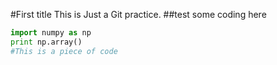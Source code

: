 #First title
This is Just a Git practice.
##test some coding here
```python
import numpy as np
print np.array()
#This is a piece of code
```
